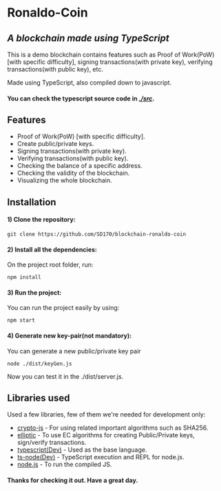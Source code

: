 # Ronaldo-Coin
## _A blockchain made using TypeScript_

This is a demo blockchain contains features such as Proof of Work(PoW) [with specific difficulty], signing transactions(with private key), verifying transactions(with public key), etc.

Made using TypeScript, also compiled down to javascript.
#### You can check the typescript source code in [_**./src**_](https://github.com/SD170/blockchain-ronaldo-coin/tree/master/src).

## Features

- Proof of Work(PoW) [with specific difficulty].
- Create public/private keys.
- Signing transactions(with private key).
- Verifying transactions(with public key).
- Checking the balance of a specific address.
- Checking the validity of the blockchain.
- Visualizing the whole blockchain.



## Installation

#### 1) Clone the repository:
    git clone https://github.com/SD170/blockchain-ronaldo-coin
#### 2) Install all the dependencies:
On the project root folder, run:
    
    npm install
#### 3) Run the project:
You can run the project easily by using:
```
npm start
```

#### 4) Generate new key-pair(not mandatory):
You can generate a new public/private key pair
```
node ./dist/keyGen.js 
```
Now you can test it in the ./dist/server.js.



## Libraries used

Used a few libraries, few of them we're needed for development only:

- [crypto-js](https://www.npmjs.com/package/crypto-js) - For using related important algorithms such as SHA256.
- [elliptic](https://www.npmjs.com/package/elliptic) - To use EC algorithms for creating Public/Private keys, sign/verify transactions.
- [typescript(Dev)](https://www.npmjs.com/package/typescript) - Used as the base language.
- [ts-node(Dev)](https://www.npmjs.com/package/ts-node) - TypeScript execution and REPL for node.js.
- [node.js](https://nodejs.org/en/) - To run the compiled JS.


#### Thanks for checking it out. Have a great day.

